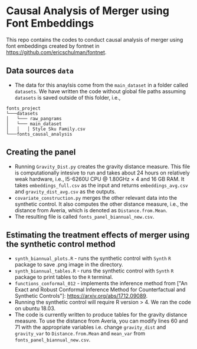 # Causal Analysis of Merger using Font Embeddings

This repo contains the codes to conduct causal analysis of merger using font embeddings created by fontnet in https://github.com/ericschulman/fontnet.

## Data sources `data`
* The data for this anaylsis come from the `main_dataset` in a folder called `datasets`. We have written the code without global file paths assuming `datasets` is saved outside of this folder, i.e., 

```
fonts_project    
└───datasets
│   └─── raw_pangrams
│   └─── main_dataset
│   │   │ Style Sku Family.csv
└───fonts_causal_analysis
```

## Creating the panel
* Running `Gravity_Dist.py` creates the gravity distance measure. This file is computationally intesive to run and takes about 24 hours on relatively weak hardware, i.e., I5-6260U CPU @ 1.80GHz × 4 and 16 GB RAM. It takes `embeddings_full.csv` as the input and returns `embeddings_avg.csv` and `gravity_dist_avg.csv` as the outputs.
* `covariate_construction.py` merges the other relevant data into the synthetic control. It also computes the other distance measure, i.e., the distance from Averia, which is denoted as `Distance.from.Mean`.
* The resulting file is called `fonts_panel_biannual_new.csv`.

## Estimating the treatment effects of merger using the synthetic control method
* `synth_biannual_plots.R` - runs the synthetic control with `Synth` `R` package to save .png image in the directory.
* `synth_biannual_tables.R` - runs the synthetic control with `Synth` `R` package to print tables to the `R` terminal.
* `functions_conformal_012` - implements the inference method from ["An Exact and Robust Conformal Inference Method for Counterfactual and Synthetic Controls"]: https://arxiv.org/abs/1712.09089.
* Running the synthetic control will require R version > 4. We ran the code on ubuntu 18.03. 
* The code is currently written to produce tables for the gravity distance measure. To use the distance from Averia, you can modify lines 60 and 71 with the appropriate variables i.e. change `gravity_dist` and `gravity_var` to `Distance.from.Mean` and `mean_var` from `fonts_panel_biannual_new.csv`.
